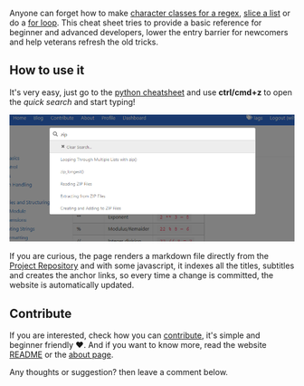 Anyone can forget how to make [character classes for a regex](https://www.pythoncheatsheet.org#Making-Your-Own-Character-Classes), [slice a list](https://www.pythoncheatsheet.org#Getting-Sublists-with-Slices) or do a [for loop](https://www.pythoncheatsheet.org#Using-for-Loops-with-Lists). This cheat sheet tries to provide a basic reference for beginner and advanced developers, lower the entry barrier for newcomers and help veterans refresh the old tricks.

## How to use it

It's very easy, just go to the [python cheatsheet](https://www.pythoncheatsheet.org) and use **ctrl/cmd+z** to open the *quick search* and start typing!

![quick_search](https://raw.githubusercontent.com/wilfredinni/pysheetComments/master/2018-june/welcome_to_python_cheatsheet/quick_search.png)

If you are curious, the page renders a markdown file directly from the [Project Repository](https://github.com/wilfredinni/python-cheatsheet) and with some javascript, it indexes all the titles, subtitles and creates the anchor links, so every time a change is committed, the website is automatically updated.

## Contribute

If you are interested, check how you can [contribute](https://www.pythoncheatsheet.org/contribute), it's simple and beginner friendly ❤. And if you want to know more, read the website [README](https://github.com/wilfredinni/pysheetBlog) or the [about page](https://www.pythoncheatsheet.org/about).

Any thoughts or suggestion? then leave a comment below.
